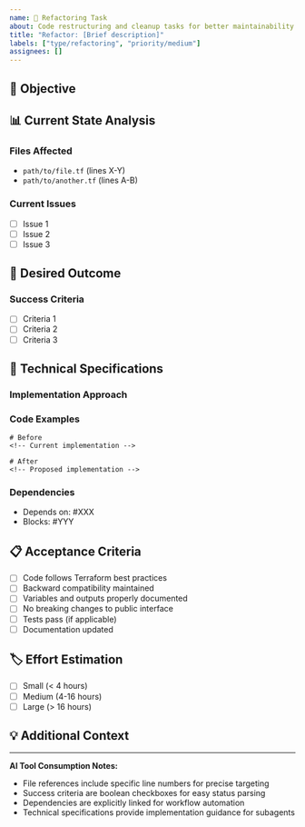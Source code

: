 ```yaml
---
name: 🔧 Refactoring Task
about: Code restructuring and cleanup tasks for better maintainability
title: "Refactor: [Brief description]"
labels: ["type/refactoring", "priority/medium"]
assignees: []
---
```


## 🎯 Objective
<!-- Clear, concise description of what needs to be refactored -->

## 📊 Current State Analysis
<!-- Description of the current implementation and why it needs refactoring -->

### Files Affected
<!-- List specific files with line references -->
- `path/to/file.tf` (lines X-Y)
- `path/to/another.tf` (lines A-B)

### Current Issues
<!-- Specific problems with the current implementation -->
- [ ] Issue 1
- [ ] Issue 2
- [ ] Issue 3

## 🎯 Desired Outcome
<!-- Clear description of the expected result after refactoring -->

### Success Criteria
<!-- Specific, measurable criteria for completion -->
- [ ] Criteria 1
- [ ] Criteria 2
- [ ] Criteria 3

## 🔧 Technical Specifications

### Implementation Approach
<!-- High-level approach for the refactoring -->

### Code Examples
<!-- If applicable, provide before/after code examples -->

```hcl
# Before
<!-- Current implementation -->

# After
<!-- Proposed implementation -->
```

### Dependencies
<!-- Link to other issues that must be completed first -->
- Depends on: #XXX
- Blocks: #YYY

## 📋 Acceptance Criteria
<!-- Detailed checklist for completion -->
- [ ] Code follows Terraform best practices
- [ ] Backward compatibility maintained
- [ ] Variables and outputs properly documented
- [ ] No breaking changes to public interface
- [ ] Tests pass (if applicable)
- [ ] Documentation updated

## 🏷️ Effort Estimation
<!-- Select one -->
- [ ] Small (< 4 hours)
- [ ] Medium (4-16 hours)
- [ ] Large (> 16 hours)

## 💡 Additional Context
<!-- Any additional information that would be helpful -->

---
**AI Tool Consumption Notes:**
- File references include specific line numbers for precise targeting
- Success criteria are boolean checkboxes for easy status parsing
- Dependencies are explicitly linked for workflow automation
- Technical specifications provide implementation guidance for subagents
